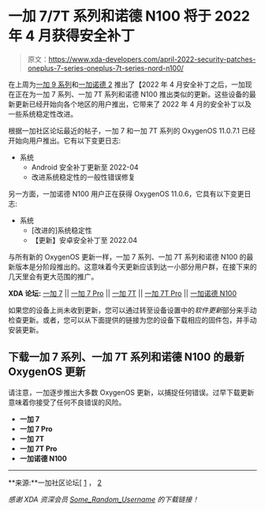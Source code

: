 # 一加 7/7T 系列和诺德 N100 将于 2022 年 4 月获得安全补丁

> 原文：<https://www.xda-developers.com/april-2022-security-patches-oneplus-7-series-oneplus-7t-series-nord-n100/>

在上周为[一加 9 系列](https://www.xda-developers.com/oneplus-9/)和[一加诺德 2](https://www.xda-developers.com/oneplus-nord-2-review/) 推出了【2022 年 4 月安全补丁之后，一加现在正在为一加 7 系列、一加 7T 系列和诺德 N100 推出类似的更新。这些设备的最新更新已经开始向各个地区的用户推出，它带来了 2022 年 4 月的安全补丁以及一些系统稳定性改进。

根据一加社区论坛最近的帖子，一加 7 和一加 7T 系列的 OxygenOS 11.0.7.1 已经开始向用户推出。它有以下变更日志:

*   系统
    *   Android 安全补丁更新至 2022-04
    *   改进系统稳定性的一般性错误修复

另一方面，一加诺德 N100 用户正在获得 OxygenOS 11.0.6，它具有以下变更日志:

*   系统
    *   [改进的]系统稳定性
    *   【更新】安卓安全补丁至 2022.04

与所有新的 OxygenOS 更新一样，一加 7 系列、一加 7T 系列和诺德 N100 的最新版本是分阶段推出的。这意味着今天更新应该到达一小部分用户群，在接下来的几天里会有更大范围的推广。

**XDA 论坛:** [一加 7](https://forum.xda-developers.com/c/oneplus-7.8833/) || [一加 7 Pro](https://forum.xda-developers.com/c/oneplus-7-pro.8847/) || [一加 7T](https://forum.xda-developers.com/c/oneplus-7t.9249/) || [一加 7T Pro](https://forum.xda-developers.com/c/oneplus-7t-pro-regular-mclaren.9327/) || [一加诺德 N100](https://forum.xda-developers.com/c/oneplus-nord-n100.11817/)

如果您的设备上尚未收到更新，您可以通过转至设备设置中的*软件更新*部分来手动检查更新。或者，您可以从下面提供的链接为您的设备下载相应的固件包，并手动安装更新。

## 下载一加 7 系列、一加 7T 系列和诺德 N100 的最新 OxygenOS 更新

请注意，一加逐步推出大多数 OxygenOS 更新，以捕捉任何错误。过早下载更新意味着你接受了任何不良错误的风险。

*   **一加 7**
*   **一加 7 Pro**
*   **一加 7T**
*   **一加 7T Pro**
*   **一加诺德 N100**

* * *

**来源:**一加社区论坛[ [1](https://forums.oneplus.com/threads/oxygenos-11-0-7-1-for-the-oneplus-7-and-oneplus-7-pro.1574282/) ， [2](https://forums.oneplus.com/threads/oxygenos-11-0-7-1-for-the-oneplus-7t-and-oneplus-7t-pro.1574284/)

*感谢 XDA 资深会员 [Some_Random_Username](https://forum.xda-developers.com/m/some_random_username.8234677/) 的下载链接！*